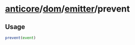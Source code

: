 # [anticore](../../../../../#reference)/[dom](../../#reference)/[emitter](../#reference)/<a name="reference">prevent</a>

## Usage

```js
prevent(event)
```